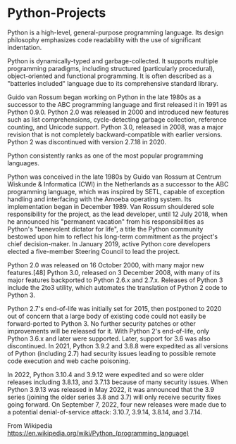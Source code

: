 # Python-Projects


Python is a high-level, general-purpose programming language. Its design philosophy emphasizes code readability with the use of significant indentation.

Python is dynamically-typed and garbage-collected. It supports multiple programming paradigms, including structured (particularly procedural), object-oriented and functional programming. It is often described as a "batteries included" language due to its comprehensive standard library.

Guido van Rossum began working on Python in the late 1980s as a successor to the ABC programming language and first released it in 1991 as Python 0.9.0. Python 2.0 was released in 2000 and introduced new features such as list comprehensions, cycle-detecting garbage collection, reference counting, and Unicode support. Python 3.0, released in 2008, was a major revision that is not completely backward-compatible with earlier versions. Python 2 was discontinued with version 2.7.18 in 2020.

Python consistently ranks as one of the most popular programming languages.

Python was conceived in the late 1980s by Guido van Rossum at Centrum Wiskunde & Informatica (CWI) in the Netherlands as a successor to the ABC programming language, which was inspired by SETL, capable of exception handling and interfacing with the Amoeba operating system. Its implementation began in December 1989. Van Rossum shouldered sole responsibility for the project, as the lead developer, until 12 July 2018, when he announced his "permanent vacation" from his responsibilities as Python's "benevolent dictator for life", a title the Python community bestowed upon him to reflect his long-term commitment as the project's chief decision-maker. In January 2019, active Python core developers elected a five-member Steering Council to lead the project.

Python 2.0 was released on 16 October 2000, with many major new features.[48] Python 3.0, released on 3 December 2008, with many of its major features backported to Python 2.6.x and 2.7.x. Releases of Python 3 include the 2to3 utility, which automates the translation of Python 2 code to Python 3.

Python 2.7's end-of-life was initially set for 2015, then postponed to 2020 out of concern that a large body of existing code could not easily be forward-ported to Python 3. No further security patches or other improvements will be released for it. With Python 2's end-of-life, only Python 3.6.x and later were supported. Later, support for 3.6 was also discontinued. In 2021, Python 3.9.2 and 3.8.8 were expedited as all versions of Python (including 2.7) had security issues leading to possible remote code execution and web cache poisoning.

In 2022, Python 3.10.4 and 3.9.12 were expedited and so were older releases including 3.8.13, and 3.7.13 because of many security issues. When Python 3.9.13 was released in May 2022, it was announced that the 3.9 series (joining the older series 3.8 and 3.7) will only receive security fixes going forward. On September 7, 2022, four new releases were made due to a potential denial-of-service attack: 3.10.7, 3.9.14, 3.8.14, and 3.7.14.

From Wikipedia
https://en.wikipedia.org/wiki/Python_(programming_language)
